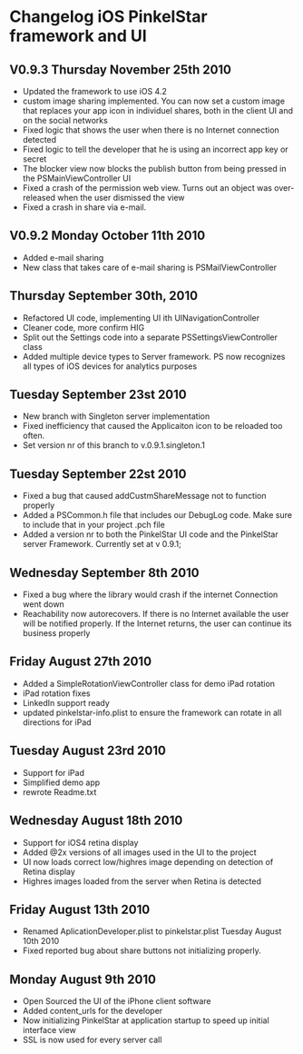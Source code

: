 Changelog iOS PinkelStar framework and UI
======================================

V0.9.3 Thursday November 25th 2010
------------------------
- Updated the framework to use iOS 4.2
- custom image sharing implemented. You can now set a custom image that replaces your app icon in individuel shares, both in the client UI and on the social networks
- Fixed logic that shows the user when there is no Internet connection detected
- Fixed logic to tell the developer that he is using an incorrect app key or secret
- The blocker view now blocks the publish button from being pressed in the PSMainViewController UI
- Fixed a crash of the permission web view. Turns out an object was over-released when the user dismissed the view
- Fixed a crash in share via e-mail. 

V0.9.2 Monday October 11th 2010
------------------------
- Added e-mail sharing
- New class that takes care of e-mail sharing is PSMailViewController

Thursday September 30th, 2010
-----------------------------
- Refactored UI code, implementing UI ith UINavigationController
- Cleaner code, more confirm HIG
- Split out the Settings code into a separate PSSettingsViewController class
- Added multiple device types to Server framework. PS now recognizes all types of iOS devices for analytics purposes

Tuesday September 23st 2010
---------------------------
- New branch with Singleton server implementation
- Fixed inefficiency that caused the Applicaiton icon to be reloaded too often.
- Set version nr of this branch to v.0.9.1.singleton.1

Tuesday September 22st 2010
---------------------------
- Fixed a bug that caused addCustmShareMessage not to function properly
- Added a PSCommon.h file that includes our DebugLog code. Make sure to include that in your project .pch file
- Added a version nr to both the PinkelStar UI code and the PinkelStar server Framework. Currently set at v 0.9.1;

Wednesday September 8th 2010
----------------------------
- Fixed a bug where the library would crash if the internet Connection went down
- Reachability now autorecovers. If there is no Internet available the user will be notified properly. If the Internet returns, the user can continue its business properly

Friday August 27th 2010
-----------------------
- Added a SimpleRotationViewController class for demo iPad rotation
- iPad rotation fixes
- LinkedIn support ready
- updated pinkelstar-info.plist to ensure the framework can rotate in all directions for iPad

Tuesday August 23rd 2010
-------------------
- Support for iPad
- Simplified demo app
- rewrote Readme.txt

Wednesday August 18th 2010
--------------------------
- Support for iOS4 retina display
- Added @2x versions of all images used in the UI to the project
- UI now loads correct low/highres image depending on detection of Retina display
- Highres images loaded from the server when Retina is detected

Friday August 13th 2010
-----------------------
- Renamed AplicationDeveloper.plist to pinkelstar.plist
Tuesday August 10th 2010
- Fixed reported bug about share buttons not initializing properly.

Monday August 9th 2010
----------------------
- Open Sourced the UI of the iPhone client software
- Added content_urls for the developer
- Now initializing PinkelStar at application startup to speed up initial interface view
- SSL is now used for every server call
